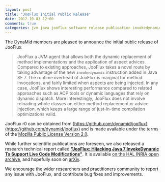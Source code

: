 ```yaml
---
layout: post
title: "JooFlux Initial Public Release"
date: 2012-10-03 12:00
comments: true
categories: jvm java jooflux software release publication invokedynamic
---
```


The DynaMid members are pleased to announce the initial public release of JooFlux:

> JooFlux a JVM agent that allows both the dynamic replacement of method implementations and the
> application of aspect advices. Compared to existing approaches, JooFlux takes a novel route by
> taking advantage of the new `invokedynamic` instruction added in Java SE 7. The runtime overhead of
> JooFlux is marginal for method invocations, and fairly limited when aspects are being injected. In
> any case, JooFlux shows interesting performance compared to related approaches such as AOP tools or
> dynamic languages that rely on dynamic dispatch. More interestingly, JooFlux does not involve
> reloading whole classes on either method replacement or advice injection, which keeps a large range
> of just-in-time compilation optimizations valid.

JooFlux r0 can be obtained from [https://github.com/dynamid/jooflux](https://github.com/dynamid/jooflux)
and is made available under the terms of the
[Mozilla Public License Version 2.0](http://www.mozilla.org/MPL/2.0/).

While further scientific publications are foreseen, we also released a research technical report called
[**"JooFlux: Hijacking Java 7 InvokeDynamic To Support Live Code Modifications"**](http://hal.inria.fr/hal-00737897).
It is available [on the HAL INRIA open archive](http://hal.inria.fr/hal-00737897), and hopefully soon
on [arXiv](http://arxiv.org/).

We encourage the wider researchers and practitioners community to report any issue with JooFlux, and
contribute bug fixes and improvements.

